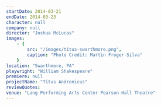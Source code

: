```yaml
---
startDate: 2014-03-21
endDate: 2014-03-23
character: null
company: null
director: "Joshua McLucas"
images: 
    - {
        src: "/images/titus-swarthmore.png",
        caption: "Photo Credit: Martin Froger-Silva"
    }
location: "Swarthmore, PA"
playwright: "William Shakespeare"
premiere: null
projectName: "Titus Andronicus"
reviewQuotes: 
venue: "Lang Performing Arts Center Pearson-Hall Theatre"
---
```

